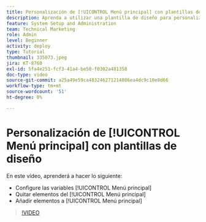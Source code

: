 ```yaml
---
title: Personalización de [!UICONTROL Menú principal] con plantillas de diseño
description: Aprenda a utilizar una plantilla de diseño para personalizar el [!UICONTROL Menú principal].
feature: System Setup and Administration
team: Technical Marketing
role: Admin
level: Beginner
activity: deploy
type: Tutorial
thumbnail: 335073.jpeg
jira: KT-8760
exl-id: 5fa4e251-fcf3-41a4-be50-f0302a481358
doc-type: video
source-git-commit: a25a49e59ca483246271214886ea4dc9c10e8d66
workflow-type: tm+mt
source-wordcount: '51'
ht-degree: 0%

---
```


# Personalización de [!UICONTROL Menú principal] con plantillas de diseño

En este vídeo, aprenderá a hacer lo siguiente:

* Configure las variables [!UICONTROL Menú principal]
* Quitar elementos del [!UICONTROL Menú principal]
* Añadir elementos a [!UICONTROL Menú principal]


>[!VIDEO](https://video.tv.adobe.com/v/335073/?quality=12&learn=on)
